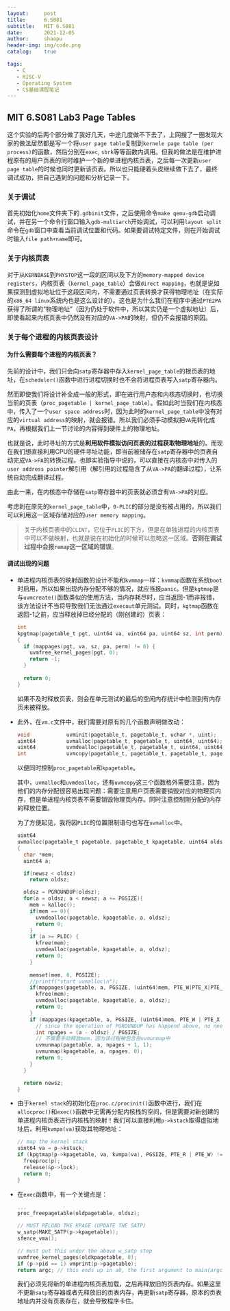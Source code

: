 ```yaml
---
layout:		post
title:		6.S081
subtitle:	MIT 6.S081
date:		2021-12-05
author:		shaopu
header-img:	img/code.png
catalog:	true

tags:
   - C
   - RISC-V
   - Operating System
   - CS基础课程笔记
---
```


## MIT 6.S081 Lab3 Page Tables

这个实验的后两个部分做了我好几天，中途几度做不下去了，上网搜了一圈发现大家的做法居然都是写一个将`user page table`复制到`kernele page table (per process)`的函数，然后分别在`exec`, `sbrk`等等函数内调用。但我的做法是在维护进程原有的用户页表的同时维护一个新的单进程内核页表，之后每一次更新`user page table`的时候也同时更新该页表。所以也只能硬着头皮继续做下去了，最终调试成功，把自己遇到的问题和分析记录一下。

### 关于调试

首先初始化`home`文件夹下的`.gdbinit`文件，之后使用命令`make qemu-gdb`启动调试，并在另一个命令行窗口输入`gdb-multiarch`开始调试，可以利用`layout split`命令在`gdb`窗口中查看当前调试位置和代码。如果要调试特定文件，则在开始调试时输入`file path+name`即可。

### 关于内核页表

对于从`KERNBASE`到`PHYSTOP`这一段的区间以及下方的`memory-mapped device registers`，内核页表（`kernel_page_table`）会做`direct mapping`，也就是说如果探测到虚拟地址位于这段区间内，不需要通过页表转换才获得物理地址（在实际的`x86_64 linux`系统内也是这么设计的）。这也是为什么我们在程序中通过`PTE2PA`获得了所谓的“物理地址”（因为仍处于软件中，所以其实仍是一个虚拟地址）后，即使看起来内核页表中仍然没有对应的`VA->PA`的映射，但仍不会报错的原因。

### 关于每个进程的内核页表设计

#### 为什么需要每个进程的内核页表？

先前的设计中，我们只会向`satp`寄存器中存入`kernel_page_table`的根页表的地址，在`scheduler()`函数中进行进程切换时也不会将进程页表写入`satp`寄存器内。

然而即使我们将设计补全成一般的形式，即在进行用户态和内核态切换时，也切换当前的页表（`proc_pagetable | kernel_page_table`）。假如此时当我们在内核态中，传入了一个`user space address`时，因为此时的`kernel_page_table`中没有对应的`virtual address`的映射，就会报错。所以我们必须手动模拟把`VA`先转化成`PA`，再根据我们上一节讨论的内容得到硬件上的物理地址。

也就是说，此时寻址的方式是**利用软件模拟访问页表的过程获取物理地址**的。而现在我们想直接利用CPU的硬件寻址功能，即当前被储存在`satp`寄存器中的页表自动完成`VA->PA`的转换过程。也即实验指导中说的，可以直接在内核态中对传入的`user address pointer`解引用（解引用的过程隐含了从`VA->PA`的翻译过程），让系统自动完成翻译过程。

由此一来，在内核态中存储在`satp`寄存器中的页表就必须含有`VA->PA`的对应。

考虑到在原先的`kernel_page_table`中，`0-PLIC`的部分是没有被占用的，所以我们可以利用这一区域存储对应的`user memory mapping`。

> 关于内核页表中的`CLINT`，它位于`PLIC`的下方，但是在单独进程的内核页表中可以不做映射，也就是说在初始化的时候可以忽略这一区域。**否则在调试过程中会报`remap`这一区域的错误**。

#### 调试出现的问题

- 单进程内核页表的映射函数的设计不能和`kvmmap`一样：`kvmmap`函数在系统`boot`时启用，所以如果出现内存分配不够的情况，就应当报`panic`。但是`kgtmap`是与`uvmcreate()`函数类似的使用方法，当内存耗尽时，应当返回-1而非报错，该方法设计不当将导致我们无法通过`execout`单元测试。同时，`kgtmap`函数在返回-1之前，应当释放掉已经分配的（刚创建的）页表：

  ```c
  int
  kpgtmap(pagetable_t pgt, uint64 va, uint64 pa, uint64 sz, int perm)
  {
    if (mappages(pgt, va, sz, pa, perm) != 0) {
      uvmfree_kernel_pages(pgt, 0);
      return -1;
    }
      
    return 0;
  }
  ```

  如果不及时释放页表，则会在单元测试的最后的空闲内存统计中检测到有内存页未被释放。

- 此外，在`vm.c`文件中，我们需要对原有的几个函数声明做改动：

  ```c
  void            uvminit(pagetable_t, pagetable_t, uchar *, uint);
  uint64          uvmalloc(pagetable_t, pagetable_t, uint64, uint64);
  uint64          uvmdealloc(pagetable_t, pagetable_t, uint64, uint64);
  int             uvmcopy(pagetable_t, pagetable_t, pagetable_t, pagetable_t, uint64);
  ```

  以便同时控制`proc_pagetable`和`kpagetable`。

  其中，`uvmalloc`和`uvmdealloc`，还有`uvmcopy`这三个函数格外需要注意，因为他们的内存分配很容易出现问题：需要注意用户页表需要销毁对应的物理页内存，但是单进程内核页表不需要销毁物理页内存。同时注意控制刚分配的内存的释放位置。

  为了方便起见，我将因`PLIC`的位置限制语句也写在`uvmalloc`中。

  ```c
  uint64
  uvmalloc(pagetable_t pagetable, pagetable_t kpagetable, uint64 oldsz, uint64 newsz)
  {
    char *mem;
    uint64 a;
  
    if(newsz < oldsz)
      return oldsz;
  
    oldsz = PGROUNDUP(oldsz);
    for(a = oldsz; a < newsz; a += PGSIZE){
      mem = kalloc();
      if(mem == 0){
        uvmdealloc(pagetable, kpagetable, a, oldsz);
        return 0;
      }    
      if (a >= PLIC) {
        kfree(mem);
        uvmdealloc(pagetable, kpagetable, a, oldsz);
        return 0;
      }
        
      memset(mem, 0, PGSIZE);
      //printf("start uvmalloc\n");
      if(mappages(pagetable, a, PGSIZE, (uint64)mem, PTE_W|PTE_X|PTE_R|PTE_U) != 0){
        kfree(mem);
        uvmdealloc(pagetable, kpagetable, a, oldsz);
        return 0;
      }
      if (mappages(kpagetable, a, PGSIZE, (uint64)mem, PTE_W | PTE_X | PTE_R) != 0) {
        // since the operation of PGROUNDUP has happend above, no need to do it again
        int npages = (a - oldsz) / PGSIZE;
        // 不需要手动释放mem，因为该过程被包含在uvmunmap中
        uvmunmap(pagetable, a, npages + 1, 1);
        uvmunmap(kpagetable, a, npages, 0);
        return 0;
      }
    }
  
    return newsz;
  }
  ```

- 由于`kernel stack`的初始化在`proc.c/procinit()`函数中进行，我们在`allocproc()`和`exec()`函数中无需再分配内核栈的空间，但是需要对新创建的单进程内核页表进行内核栈的映射！我们可以直接利用`p->kstack`取得虚拟地址后，利用`kvmpa(va)`获取其物理地址：

  ```c
  // map the kernel stack
  uint64 va = p->kstack;
  if (kpgtmap(p->kpagetable, va, kvmpa(va), PGSIZE, PTE_R | PTE_W) != 0) {
    freeproc(p);
    release(&p->lock);
    return 0;
  }
  ```

- 在`exec`函数中，有一个关键点是：

  ```c
  ...
  proc_freepagetable(oldpagetable, oldsz);
  
  // MUST RELOAD THE KPAGE (UPDATE THE SATP)
  w_satp(MAKE_SATP(p->kpagetable));
  sfence_vma();
  
  // must put this under the above w_satp step
  uvmfree_kernel_pages(oldkpagetable, 0);
  if (p->pid == 1) vmprint(p->pagetable);
  return argc; // this ends up in a0, the first argument to main(argc, argv)
  ```

  我们必须先将新的单进程内核页表加载，之后再释放旧的页表内存。如果这里不更新`satp`寄存器或者先释放旧的页表内存，再更新`satp`寄存器，原本的页表地址内并没有页表存在，就会导致程序卡住。

